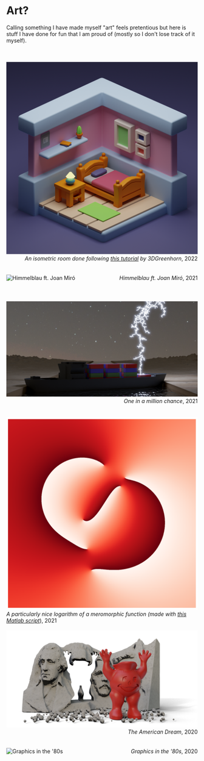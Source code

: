 # Art?


Calling something I have made myself "art" feels pretentious but here is stuff I have done for fun that I am proud of (mostly so I don't lose track of it myself).

<br>
<br>
<img src="images/art/room.png" alt="Room">
<span style="float:right;"><i>An isometric room done following <a href="https://youtu.be/yCHT23A6aJA">this tutorial</a> by 3DGreenhorn</i>, 2022</span>
<br>
<br>
<br>
<br>
<img src="images/art/miro.png" alt="Himmelblau ft. Joan Miró">
<span style="float:right;"><i>Himmelblau ft. Joan Miró</i>, 2021</span>
<br>
<br>
<br>
<br>
<img src="images/art/lightning.png" alt="One in a million chance">
<span style="float:right;"><i>One in a million chance</i>, 2021</span>
<br>
<br>
<br>
<br>
<img src="images/art/meromorphic.png" alt="Meromorphic">
<span style="float:right;"><i>A particularly nice logarithm of a meromorphic function (made with <a href="code/meromorphic.m">this Matlab script</a></i>), 2021</span>
<br>
<br>
<br>
<br>
<img src="images/art/rushmore.png" alt="The American Dream">
<span style="float:right;"><i>The American Dream</i>, 2020</span>
<br>
<br>
<br>
<br>
<img src="images/art/siggraph-letters.png" alt="Graphics in the '80s">
<span style="float:right;"><i>Graphics in the '80s</i>, 2020</span>
<br>
<br>


